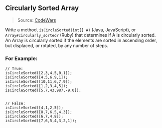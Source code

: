 ## Circularly Sorted Array

> Source: [CodeWars](https://www.codewars.com/kata/544975fc18f47481ba00107b)

Write a method, `isCircleSorted(int[] A)` (Java, JavaScript),
or `Array#circularly_sorted?` (Ruby) that determines if A is circularly sorted.
An Array is circularly sorted if the elements are sorted in ascending order,
but displaced, or rotated, by any number of steps.

### For Example:

```
// True:
isCircleSorted([2,3,4,5,0,1]);
isCircleSorted([4,5,6,9,1]);
isCircleSorted([10,11,6,7,9]);
isCircleSorted([1,2,3,4,5]);
isCircleSorted([5,7,43,987,-9,0]);


// False:
isCircleSorted([4,1,2,5]);
isCircleSorted([8,7,6,5,4,3]);
isCircleSorted([6,7,4,8]);
isCircleSorted([7,6,5,4,3,2,1]);
```